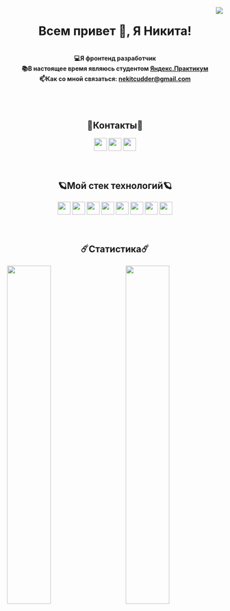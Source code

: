 <img align='right' src="https://visitor-badge.glitch.me/badge?page_id=nekitcudder.visitor-badge">

<h1 align='center'>Всем привет 👋, Я Никита!</h1>

<h4 align='center'>
<br>💻Я фронтенд разработчик
<br>📚В настоящее время являюсь студентом <a href='https://practicum.yandex.ru'>Яндекс.Практикум</a>
<br>📫Как со мной связаться: <a href="mailto:nekitcudder@gmail.com">nekitcudder@gmail.com</a>
</h4>
<br>
<br>

<h2 align='center'>🌌Контакты🌌</h2>
<div align='center'>
<a href="https://t.me/nekitcudder/"><img src="https://img.shields.io/badge/telegram-%230077B5.svg?&style=for-the-badge&logo=telegram&logoColor=white" height=30></a>
<a href="https://www.instagram.com/nekitcudder/"><img src="https://img.shields.io/badge/instagram-%23483D8B.svg?&style=for-the-badge&logo=instagram&logoColor=white" height=30></a>
<a href="https://sptfy.com/nekitcudder"><img src="https://img.shields.io/badge/spotify-1DB954.svg?&style=for-the-badge&logo=spotify&logoColor=white" height=30></a>
</div>
<br>
<br>

<h2 align='center'>🪐Мой стек технологий🪐</h2>
<div align='center'>
<a href="#"><img src="https://img.shields.io/badge/html5-FF0000.svg?&style=for-the-badge&logo=html5&logoColor=white" height=30></a>
<a href="#"><img src="https://img.shields.io/badge/css3-%2348D1CC.svg?&style=for-the-badge&logo=css3&logoColor=white" height=30></a>
<a href="#"><img src="https://img.shields.io/badge/javascript-FFFF00.svg?&style=for-the-badge&logo=javascript&logoColor=black" height=30></a>
<a href="#"><img src="https://img.shields.io/badge/react-%23581845.svg?&style=for-the-badge&logo=react&logoColor=white" height=30></a>
<a href="#"><img src="https://img.shields.io/badge/webpack-%2300FFFF.svg?&style=for-the-badge&logo=webpack&logoColor=black" height=30></a>
<a href="#"><img src="https://img.shields.io/badge/bem-%23FF69B4.svg?&style=for-the-badge&logo=bem&logoColor=black" height=30></a>
<a href="#"><img src="https://img.shields.io/badge/git-%23228B22.svg?&style=for-the-badge&logo=git&logoColor=white" height=30></a>
<a href="#"><img src="https://img.shields.io/badge/nodejs-%23FFA500.svg?&style=for-the-badge&logo=Node.js&logoColor=black" height=30></a>
</div>
<br>
<br>

<h2 align='center'>☄️Статистика☄️</h2>
<a href="https://github.com/anuraghazra/github-readme-stats">
<img width=45% align="right" src="https://github-readme-stats.vercel.app/api/top-langs/?username=nekitcudder&hide=c%23,powershell,Mathematica,Ruby,Objective-C,Objective-C%2b%2b,Cuda&title_color=61dafb&text_color=ffff&icon_color=61dafb&bg_color=20232a&langs_count=8&layout=compact&border_color=61dafb&hide_border=true" />
</a>
<a href="https://github.com/anuraghazra/github-readme-stats">
<img align="left" width=45% src="https://github-readme-stats.vercel.app/api?username=nekitcudder&show_icons=true&theme=react&border_color=61dafb&hide_border=true" />
</a>

